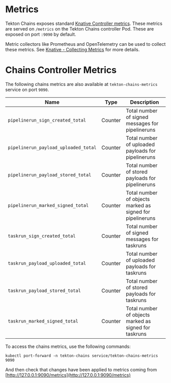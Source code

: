 # Metrics

Tekton Chains exposes standard
[Knative Controller metrics](https://knative.dev/docs/serving/observability/metrics/serving-metrics/#controller).
These metrics are served on `/metrics` on the Tekton Chains controller Pod.
These are exposed on port `:9090` by default.

Metric collectors like Prometheus and OpenTelemetry can be used to collect these
metrics. See
[Knative - Collecting Metrics](https://knative.dev/docs/serving/observability/metrics/collecting-metrics/)
for more details.

# Chains Controller Metrics

The following chains metrics are also available at `tekton-chains-metrics` service on port `9090`.

| Name                                                                                    | Type | Description |
|-----------------------------------------------------------------------------------------| ----------- | ----------- |
| `pipelinerun_sign_created_total`                                             | Counter | Total number of signed messages for pipelineruns |
| `pipelinerun_payload_uploaded_total`                                             | Counter | Total number of uploaded payloads for pipelineruns |
| `pipelinerun_payload_stored_total`                                             | Counter | Total number of stored payloads for pipelineruns |
| `pipelinerun_marked_signed_total`                                             | Counter | Total number of objects marked as signed for pipelineruns |
| `taskrun_sign_created_total`                                             | Counter | Total number of signed messages for taskruns |
| `taskrun_payload_uploaded_total`                                             | Counter | Total number of uploaded payloads for taskruns |
| `taskrun_payload_stored_total`                                             | Counter | Total number of stored payloads for taskruns |
| `taskrun_marked_signed_total`                                             | Counter | Total number of objects marked as signed for taskruns |

To access the chains metrics, use the following commands:
```shell
kubectl port-forward -n tekton-chains service/tekton-chains-metrics 9090
```

And then check that changes have been applied to metrics coming from [http://127.0.0.1:9090/metrics](http://127.0.0.1:9090/metrics)